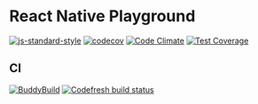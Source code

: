 # React Native Playground
[![js-standard-style](https://img.shields.io/badge/code%20style-standard-brightgreen.svg?style=flat)](http://standardjs.com/)
[![codecov](https://codecov.io/gh/eduardomoroni/trabalho-de-conclusao-de-curso/branch/master/graph/badge.svg)](https://codecov.io/gh/eduardomoroni/trabalho-de-conclusao-de-curso)
[![Code Climate](https://lima.codeclimate.com/github/eduardomoroni/trabalho-de-conclusao-de-curso/badges/gpa.svg)](https://lima.codeclimate.com/github/eduardomoroni/trabalho-de-conclusao-de-curso)
[![Test Coverage](https://lima.codeclimate.com/github/eduardomoroni/trabalho-de-conclusao-de-curso/badges/coverage.svg)](https://lima.codeclimate.com/github/eduardomoroni/trabalho-de-conclusao-de-curso/coverage)

## CI

[![BuddyBuild](https://dashboard.buddybuild.com/api/statusImage?appID=59244635d1d714000192a41d&branch=master&build=latest)](https://dashboard.buddybuild.com/apps/59244635d1d714000192a41d/build/latest?branch=master)
[![Codefresh build status]( https://g.codefresh.io/api/badges/build?repoOwner=eduardomoroni&repoName=trabalho-de-conclusao-de-curso&branch=master&pipelineName=trabalho-de-conclusao-de-curso&accountName=eduardomoroni&type=cf-1)]( https://g.codefresh.io/repositories/eduardomoroni/trabalho-de-conclusao-de-curso/builds?filter=trigger:build;branch:master;service:592445e2b3f8160001514790~trabalho-de-conclusao-de-curso)
